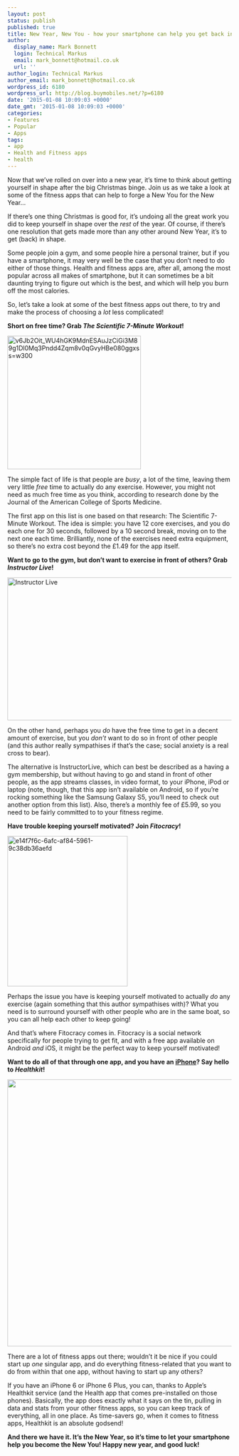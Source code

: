 ```yaml
---
layout: post
status: publish
published: true
title: New Year, New You - how your smartphone can help you get back in shape
author:
  display_name: Mark Bonnett
  login: Technical Markus
  email: mark_bonnett@hotmail.co.uk
  url: ''
author_login: Technical Markus
author_email: mark_bonnett@hotmail.co.uk
wordpress_id: 6180
wordpress_url: http://blog.buymobiles.net/?p=6180
date: '2015-01-08 10:09:03 +0000'
date_gmt: '2015-01-08 10:09:03 +0000'
categories:
- Features
- Popular
- Apps
tags:
- app
- Health and Fitness apps
- health
---
```

<p><span class="postStandFirst">Now that we&rsquo;ve rolled on over into a new year, it&rsquo;s time to think about getting yourself in shape after the big Christmas binge. Join us as we take a look at some of the fitness apps that can help to forge a New You for the New Year...</span></p>
<p>If there&rsquo;s one thing Christmas is good for, it&rsquo;s undoing all the great work you did to keep yourself in shape over the <em>rest</em> of the year. Of course, if there&rsquo;s one resolution that gets made more than any other around New Year, it&rsquo;s to get (back) in shape.</p>
<p>Some people join a gym, and some people hire a personal trainer, but if you have a smartphone, it may very well be the case that you don&rsquo;t need to do either of those things. Health and fitness apps are, after all, among the most popular across all makes of smartphone, but it can sometimes be a bit daunting trying to figure out which is the best, and which will help you burn off the most calories.</p>
<p>So, let&rsquo;s take a look at some of the best fitness apps out there, to try and make the process of choosing a <em>lot</em> less complicated!</p>
<p><strong>Short on free time? Grab <em>The Scientific 7-Minute Workout</em>! </strong></p>
<p><img class="aligncenter size-full wp-image-6182" src="https://a1comms-blog-buymobiles.storage.googleapis.com/2015/01/v6Jb2Oit_WU4hGK9MdnESAuJzCiGi3M89g1Dl0Mq3Pndd4Zqm8v0qGvyHBe080ggxssw300.png" alt="v6Jb2Oit_WU4hGK9MdnESAuJzCiGi3M89g1Dl0Mq3Pndd4Zqm8v0qGvyHBe080ggxss=w300" width="300" height="300" /></p>
<p>The simple fact of life is that people are <em>busy</em>, a lot of the time, leaving them very little <em>free</em> time to actually do any exercise. However, you might not need as much free time as you think, according to research done by the Journal of the American College of Sports Medicine.</p>
<p>The first app on this list is one based on that research: The Scientific 7-Minute Workout. The idea is simple: you have 12 core exercises, and you do each one for 30 seconds, followed by a 10 second break, moving on to the next one each time. Brilliantly, none of the exercises need extra equipment, so there&rsquo;s no extra cost beyond the &pound;1.49 for the app itself.</p>
<p><strong>Want to go to the gym, but don&rsquo;t want to exercise in front of others? Grab <em>Instructor Live</em>! </strong></p>
<p><img class="aligncenter wp-image-6181 " src="https://a1comms-blog-buymobiles.storage.googleapis.com/2015/01/Instructor-Live-1024x462.png" alt="Instructor Live" width="712" height="321" /></p>
<p>On the other hand, perhaps you <em>do</em> have the free time to get in a decent amount of exercise, but you <em>don&rsquo;t</em> want to do so in front of other people (and this author really sympathises if that&rsquo;s the case; social anxiety is a real cross to bear).</p>
<p>The alternative is InstructorLive, which can best be described as a having a gym membership, but without having to go and stand in front of other people, as the app streams classes, in video format, to your iPhone, iPod or laptop (note, though, that this app isn&rsquo;t available on Android, so if you&rsquo;re rocking something like the Samsung Galaxy S5, you&rsquo;ll need to check out another option from this list). Also, there&rsquo;s a monthly fee of &pound;5.99, so you need to be fairly committed to to your fitness regime.</p>
<p><strong>Have trouble keeping yourself motivated? Join <em>Fitocracy</em>! </strong></p>
<p><img class="aligncenter size-full wp-image-6184" src="https://a1comms-blog-buymobiles.storage.googleapis.com/2015/01/e14f7f6c-6afc-af84-5961-9c38db36aefd.png" alt="e14f7f6c-6afc-af84-5961-9c38db36aefd" width="270" height="338" /></p>
<p>Perhaps the issue you have is keeping yourself motivated to actually <em>do</em> any exercise (again something that this author sympathises with)? What you need is to surround yourself with other people who are in the same boat, so you can all help each other to keep going!</p>
<p>And that&rsquo;s where Fitocracy comes in. Fitocracy is a social network specifically for people trying to get fit, and with a free app available on Android <em>and</em> iOS, it might be the perfect way to keep yourself motivated!</p>
<p><strong>Want to do all of that through one app, and you have an <a href="http://www.buymobiles.net/apple">iPhone</a>? Say hello to <em>Healthkit</em>! </strong></p>
<p><img class="aligncenter size-full wp-image-6183" src="https://a1comms-blog-buymobiles.storage.googleapis.com/2015/01/png" alt="" width="800" height="600" /></p>
<p>There are a lot of fitness apps out there; wouldn&rsquo;t it be nice if you could start up <em>one</em> singular app, and do everything fitness-related that you want to do from within that one app, without having to start up any others?</p>
<p>If you have an iPhone 6 or iPhone 6 Plus, you can, thanks to Apple&rsquo;s Healthkit service (and the Health app that comes pre-installed on those phones). Basically, the app does exactly what it says on the tin, pulling in data and stats from your other fitness apps, so you can keep track of everything, all in one place. As time-savers go, when it comes to fitness apps, Healthkit is an absolute godsend!</p>
<p><strong>And there we have it. It&rsquo;s the New Year, so it&rsquo;s time to let your smartphone help you become the New You! Happy new year, and good luck! </strong></p>
